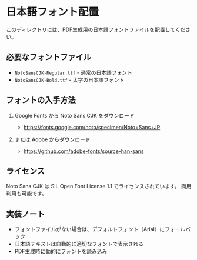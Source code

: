 # 日本語フォント配置

このディレクトリには、PDF生成用の日本語フォントファイルを配置してください。

## 必要なフォントファイル

- `NotoSansCJK-Regular.ttf` - 通常の日本語フォント
- `NotoSansCJK-Bold.ttf` - 太字の日本語フォント

## フォントの入手方法

1. Google Fonts から Noto Sans CJK をダウンロード
   - https://fonts.google.com/noto/specimen/Noto+Sans+JP
   
2. または Adobe からダウンロード
   - https://github.com/adobe-fonts/source-han-sans

## ライセンス

Noto Sans CJK は SIL Open Font License 1.1 でライセンスされています。
商用利用も可能です。

## 実装ノート

- フォントファイルがない場合は、デフォルトフォント（Arial）にフォールバック
- 日本語テキストは自動的に適切なフォントで表示される
- PDF生成時に動的にフォントを読み込み